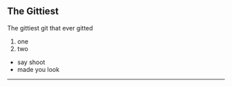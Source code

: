 ## The Gittiest

The gittiest git that ever gitted

1. one
2. two

* say shoot
* made you look
----
